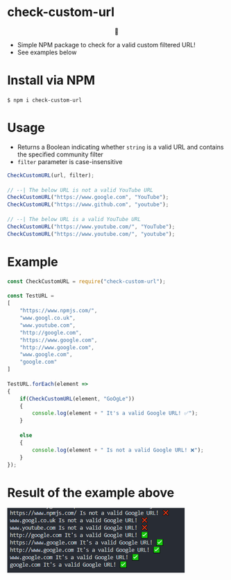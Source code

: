 # check-custom-url

<p align="center">🐜</p>

* Simple NPM package to check for a valid custom filtered URL!
* See examples below

# Install via NPM

`$ npm i check-custom-url `

# Usage

- Returns a Boolean indicating whether `string` is a valid URL and contains the specified community filter
- `filter` parameter is case-insensitive

```javascript
CheckCustomURL(url, filter);

// --| The below URL is not a valid YouTube URL
CheckCustomURL("https://www.google.com", "YouTube");
CheckCustomURL("https://www.github.com", "youtube");

// --| The below URL is a valid YouTube URL
CheckCustomURL("https://www.youtube.com/", "YouTube");
CheckCustomURL("https://www.youtube.com/", "youtube");
```

# Example

```javascript
const CheckCustomURL = require("check-custom-url");

const TestURL = 
[
    "https://www.npmjs.com/",
    "www.googl.co.uk",
    "www.youtube.com",
    "http://google.com",
    "https://www.google.com",
    "http://www.google.com",
    "www.google.com",
    "google.com"
]

TestURL.forEach(element =>
{
    if(CheckCustomURL(element, "GoOgLe"))
    {
        console.log(element + " It's a valid Google URL! ✅");
    }

    else
    {
        console.log(element + " Is not a valid Google URL! ❌");
    }
});
```

# Result of the example above

![Result](https://github.com/tutyamxx/check-custom-url/blob/master/example.PNG)
